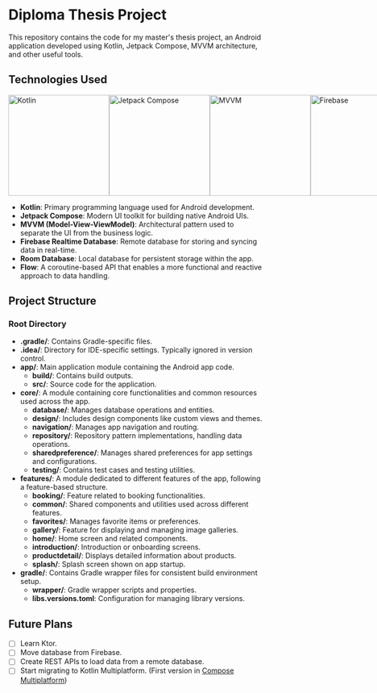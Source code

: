# Diploma Thesis Project

This repository contains the code for my master's thesis project, an Android application developed
using Kotlin, Jetpack Compose, MVVM architecture, and other useful tools.

## Technologies Used

<div style="display:flex; justify-content:space-between;">
  <img src="https://asset.brandfetch.io/id8oU9wOdk/idritPOXtM.png" alt="Kotlin" width="200" height="200">
  <img src="https://blogger.googleusercontent.com/img/b/R29vZ2xl/AVvXsEjC97Z8BResg5dlPqczsRCFhP6zewWX0X0e7fVPG-G7PuUZwwZVsi9OPoqJYkgqT2h0FI95SsmWzVEgpt8b8HAqFiIxZ98TFtY4lE0b8UrtVJ2HrJebRwl6C9DslsQDl9KnBIrdHS6LtkY/s1600/jetpack+compose+icon_RGB.png" alt="Jetpack Compose" width="200" height="200">
  <img src="https://geekstand.top/wp-content/uploads/2021/05/mvv.png" alt="MVVM" width="200" height="200">
  <img src="https://cdn.icon-icons.com/icons2/2699/PNG/512/firebase_logo_icon_168209.png" alt="Firebase" width="200" height="200">
  <img src="https://encrypted-tbn0.gstatic.com/images?q=tbn:ANd9GcQC_gBfVJ7tHW6UyCrIHqK9aDPkgsBRE-2SotEM0EAbyQ&s" alt="Room Database" width="200" height="200">
</div>

- **Kotlin**: Primary programming language used for Android development.
- **Jetpack Compose**: Modern UI toolkit for building native Android UIs.
- **MVVM (Model-View-ViewModel)**: Architectural pattern used to separate the UI from the business
  logic.
- **Firebase Realtime Database**: Remote database for storing and syncing data in real-time.
- **Room Database**: Local database for persistent storage within the app.
- **Flow**: A coroutine-based API that enables a more functional and reactive approach to data
  handling.

## Project Structure

### Root Directory

- **.gradle/**: Contains Gradle-specific files.
- **.idea/**: Directory for IDE-specific settings. Typically ignored in version control.
- **app/**: Main application module containing the Android app code.
    - **build/**: Contains build outputs.
    - **src/**: Source code for the application.
- **core/**: A module containing core functionalities and common resources used across the app.
    - **database/**: Manages database operations and entities.
    - **design/**: Includes design components like custom views and themes.
    - **navigation/**: Manages app navigation and routing.
    - **repository/**: Repository pattern implementations, handling data operations.
    - **sharedpreference/**: Manages shared preferences for app settings and configurations.
    - **testing/**: Contains test cases and testing utilities.
- **features/**: A module dedicated to different features of the app, following a feature-based
  structure.
    - **booking/**: Feature related to booking functionalities.
    - **common/**: Shared components and utilities used across different features.
    - **favorites/**: Manages favorite items or preferences.
    - **gallery/**: Feature for displaying and managing image galleries.
    - **home/**: Home screen and related components.
    - **introduction/**: Introduction or onboarding screens.
    - **productdetail/**: Displays detailed information about products.
    - **splash/**: Splash screen shown on app startup.
- **gradle/**: Contains Gradle wrapper files for consistent build environment setup.
    - **wrapper/**: Gradle wrapper scripts and properties.
    - **libs.versions.toml**: Configuration for managing library versions.

## Future Plans

- [ ] Learn Ktor.
- [ ] Move database from Firebase.
- [ ] Create REST APIs to load data from a remote database.
- [ ] Start migrating to Kotlin Multiplatform. (First version
  in [Compose Multiplatform](https://github.com/gulomov/DTCompseMutliplatform))
